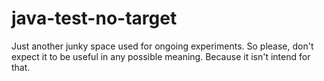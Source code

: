 # java-test-no-target
Just another junky space used for ongoing experiments.
So please, don't expect it to be useful in any possible meaning.
Because it isn't intend for that.
